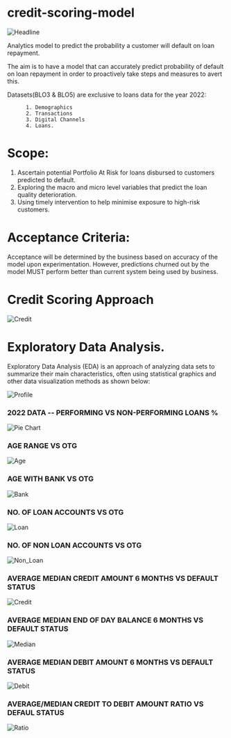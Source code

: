 # credit-scoring-model

![Headline](./headline.png)

Analytics model to predict the probability a customer will default on loan repayment.

The aim is to have a model that can accurately predict probability of default on loan repayment in order to proactively take steps and measures to avert this.

Datasets(BLO3 & BLO5) are exclusive to loans data for the year 2022:

          1. Demographics
          2. Transactions
          3. Digital Channels
          4. Loans.
          
# Scope:
1. Ascertain potential Portfolio At Risk for loans disbursed to customers predicted to default.
2. Exploring the macro and micro level variables that predict the loan quality deterioration.
3. Using timely intervention to help minimise exposure to high-risk customers.

# Acceptance Criteria:
Acceptance will be determined by the business based on accuracy of the model upon experimentation. However, predictions churned out by the model MUST perform better than current system being used by business.

# Credit Scoring Approach

![Credit](./credit.png)

# Exploratory Data Analysis.

Exploratory Data Analysis (EDA) is an approach of analyzing data sets to summarize their main characteristics, often using statistical graphics and other data visualization methods as shown below:

![Profile](./profile.png)
### 2022 DATA -- PERFORMING VS NON-PERFORMING LOANS %
![Pie Chart](./pie_chart.png)
### AGE RANGE VS OTG
![Age](./Age.png)
### AGE WITH BANK VS OTG
![Bank](./Age_With_Bank.png)
### NO. OF LOAN ACCOUNTS VS OTG
![Loan](./Loan.png)
### NO. OF NON LOAN ACCOUNTS VS OTG
![Non_Loan](./Non_Loan.png)
### AVERAGE MEDIAN CREDIT AMOUNT 6 MONTHS VS DEFAULT STATUS
![Credit](./Cred.png)
### AVERAGE MEDIAN END OF DAY BALANCE 6 MONTHS VS DEFAULT STATUS
![Median](./Median.png)
### AVERAGE MEDIAN DEBIT AMOUNT 6 MONTHS VS DEFAULT STATUS
![Debit](./Debit.png)
### AVERAGE/MEDIAN CREDIT TO DEBIT AMOUNT RATIO VS DEFAUL STATUS
![Ratio](./Ratio.png)
